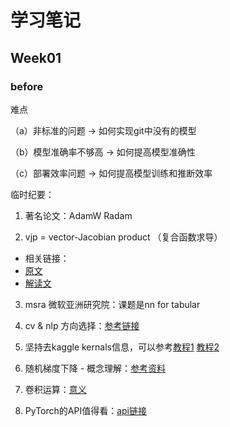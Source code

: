 # 学习笔记
## Week01

### before

难点

（a）非标准的问题 -> 如何实现git中没有的模型

（b）模型准确率不够高 -> 如何提高模型准确性

（c）部署效率问题 -> 如何提高模型训练和推断效率

临时纪要：

1. 著名论文：AdamW Radam

2. vjp = vector-Jacobian product （复合函数求导）
- 相关链接：
- [原文](https://j-towns.github.io/2017/06/12/A-new-trick.html)
- [解读文](https://blog.csdn.net/appleyuchi/article/details/99108432)

3. msra 微软亚洲研究院：课题是nn for tabular

4. cv & nlp 方向选择：[参考链接](https://www.zhihu.com/question/327778978/answer/718476078)

5. 坚持去kaggle kernals信息，可以参考[教程1](https://zhuanlan.zhihu.com/p/36824585) [教程2](https://blog.csdn.net/hi_xtm/article/details/107413648)

6. 随机梯度下降 - 概念理解：[参考资料](https://www.zhihu.com/question/264189719)

7. 卷积运算：[意义](https://blog.csdn.net/sunmingyang1987/article/details/100050676)

7. PyTorch的API值得看：[api链接]()